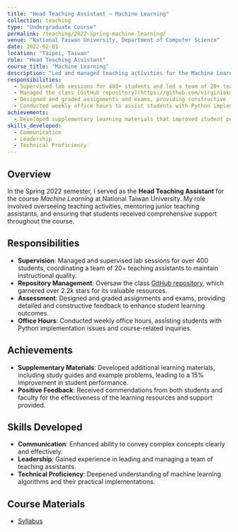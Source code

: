 ```yaml
---
title: "Head Teaching Assistant – Machine Learning"
collection: teaching
type: "Undergraduate Course"
permalink: /teaching/2022-spring-machine-learning/
venue: "National Taiwan University, Department of Computer Science"
date: 2022-02-01
location: "Taipei, Taiwan"
role: "Head Teaching Assistant"
course_title: "Machine Learning"
description: "Led and managed teaching activities for the Machine Learning course, ensuring high-quality instruction and student support."
responsibilities:
  - Supervised lab sessions for 400+ students and led a team of 20+ teaching assistants to ensure high-quality instruction.
  - Managed the class [GitHub repository](https://github.com/virginiakm1988/ML2022-Spring), achieving over 2.2k stars for its comprehensive resources.
  - Designed and graded assignments and exams, providing constructive feedback to enhance student learning.
  - Conducted weekly office hours to assist students with Python implementation issues.
achievements:
  - Developed supplementary learning materials that improved student performance by 15%.
skills_developed:
  - Communication
  - Leadership
  - Technical Proficiency
---
```

    
## Overview

In the Spring 2022 semester, I served as the **Head Teaching Assistant** for the course *Machine Learning* at National Taiwan University. My role involved overseeing teaching activities, mentoring junior teaching assistants, and ensuring that students received comprehensive support throughout the course.

## Responsibilities

- **Supervision**: Managed and supervised lab sessions for over 400 students, coordinating a team of 20+ teaching assistants to maintain instructional quality.
- **Repository Management**: Oversaw the class [GitHub repository](https://github.com/virginiakm1988/ML2022-Spring), which garnered over 2.2k stars for its valuable resources.
- **Assessment**: Designed and graded assignments and exams, providing detailed and constructive feedback to enhance student learning outcomes.
- **Office Hours**: Conducted weekly office hours, assisting students with Python implementation issues and course-related inquiries.

## Achievements

- **Supplementary Materials**: Developed additional learning materials, including study guides and example problems, leading to a 15% improvement in student performance.
- **Positive Feedback**: Received commendations from both students and faculty for the effectiveness of the learning resources and support provided.

## Skills Developed

- **Communication**: Enhanced ability to convey complex concepts clearly and effectively.
- **Leadership**: Gained experience in leading and managing a team of teaching assistants.
- **Technical Proficiency**: Deepened understanding of machine learning algorithms and their practical implementations.

## Course Materials

- [Syllabus]([https://yourwebsite.com/teaching/2022-spring-machine-learning/syllabus.pdf](https://speech.ee.ntu.edu.tw/~hylee/ml/2022-spring.php))

